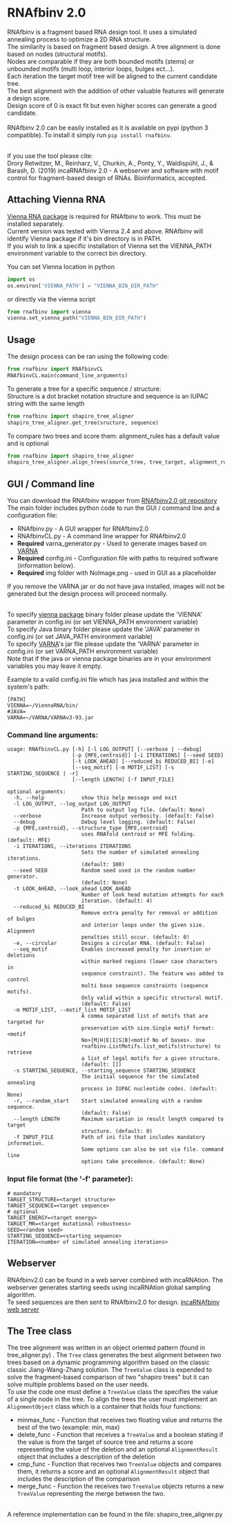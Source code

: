# RNAfbinv 2.0

RNAfbinv is a fragment based RNA design tool. It uses a simulated annealing process to optimize a 2D RNA structure.<br/>
The similarity is based on fragment based design. A tree alignment is done based on nodes (structural motifs).<br/>
Nodes are comparable if they are both bounded motifs (stems) or unbounded motifs (multi loop, interior loops, bulges ect...).<br/>
Each iteration the target motif tree will be aligned to the current candidate tree.<br/>
The best alignment with the addition of other valuable features will generate a design score.<br/>
Design score of 0 is exact fit but even higher scores can generate a good candidate.<br/><br/>
RNAfbinv 2.0 can be easily installed as it is available on pypi (python 3 compatible). To install it simply run ```pip install rnafbinv```.

<br/>
If you use the tool please cite:<br/> 
Drory Retwitzer, M., Reinharz, V., Churkin, A., Ponty, Y., Waldispühl, J., & Barash, D. (2019) 
incaRNAfbinv 2.0 - A webserver and software with motif control for fragment-based design of RNAs. Bioinformatics, accepted.

## Attaching Vienna RNA

[Vienna RNA package](https://www.tbi.univie.ac.at/RNA/ "Vienna RNA home") is required for RNAfbinv to work. This must be installed separately.<br/>
Current version was tested with Vienna 2.4 and above. RNAfbinv will identify Vienna package if it's bin directory is in PATH.<br/>
If you wish to link a specific installation of Vienna set the VIENNA_PATH environment variable to the correct bin directory.

You can set Vienna location in python
```python
import os
os.environ['VIENNA_PATH'] = "VIENNA_BIN_DIR_PATH"
```

or directly via the vienna script
```python
from rnafbinv import vienna
vienna.set_vienna_path("VIENNA_BIN_DIR_PATH")
```

## Usage

The design process can be ran using the following code:
```python
from rnafbinv import RNAfbinvCL
RNAfbinvCL.main(command_line_arguments)
```

To generate a tree for a specific sequence / structure:<br/>
Structure is a dot bracket notation structure and sequence is an IUPAC string with the same length
```python
from rnafbinv import shapiro_tree_aligner
shapiro_tree_aligner.get_tree(sructure, sequence)
```

To compare two trees and score them:
alignment_rules has a default value and is optional
```python
from rnafbinv import shapiro_tree_aligner
shapiro_tree_aligner.align_trees(source_tree, tree_target, alignment_rules)
```

## GUI / Command line

You can download the RNAfbinv wrapper from [RNAfbinv2.0 git repository](https://github.com/matandro/RNAsfbinv/)<br/>
The main folder includes python code to run the GUI / command line and a configuration file:
* RNAfbinv.py - A GUI wrapper for RNAfbinv2.0
* RNAfbinvCL.py - A command line wrapper for RNAfbinv2.0
* **Required** varna_generator.py - Used to generate images based on [VARNA](http://varna.lri.fr/ "VARNA rna homepage")
* **Required** config.ini - Configuration file with paths to required software (information below).
* **Required** img folder with NoImage.png - used in GUI as a placeholder

If you remove the VARNA jar or do not have java installed, images will not be generated but the design process will proceed normally.<br/><br/>

To specify [vienna package](https://www.tbi.univie.ac.at/RNA/ "The ViennaRNA Package homepage") binary folder please update the 'VIENNA' parameter in config.ini (or set VIENNA_PATH environment variable)<br/>
To specify Java binary folder please update the 'JAVA' parameter in config.ini (or set JAVA_PATH environment variable)<br/>
To specify [VARNA](http://varna.lri.fr/ "VARNA rna homepage")'s jar file please update the 'VARNA' parameter in config.ini (or set VARNA_PATH environment variable)<br/>
Note that if the java or vienna package binaries are in your environment variables you may leave it empty.

Example to a valid config.ini file which has java installed and within the system's path:
```
[PATH]
VIENNA=~/ViennaRNA/bin/
#JAVA=
VARNA=~/VARNA/VARNAv3-93.jar
```

### Command line arguments:

```
usage: RNAfbinvCL.py [-h] [-l LOG_OUTPUT] [--verbose | --debug]
                     [-p {MFE,centroid}] [-i ITERATIONS] [--seed SEED]
                     [-t LOOK_AHEAD] [--reduced_bi REDUCED_BI] [-e]
                     [--seq_motif] [-m MOTIF_LIST] [-s STARTING_SEQUENCE | -r]
                     [--length LENGTH] [-f INPUT_FILE]

optional arguments:
  -h, --help            show this help message and exit
  -l LOG_OUTPUT, --log_output LOG_OUTPUT
                        Path to output log file. (default: None)
  --verbose             Increase output verbosity. (default: False)
  --debug               Debug level logging. (default: False)
  -p {MFE,centroid}, --structure_type {MFE,centroid}
                        uses RNAfold centroid or MFE folding. (default: MFE)
  -i ITERATIONS, --iterations ITERATIONS
                        Sets the number of simulated annealing iterations.
                        (default: 100)
  --seed SEED           Random seed used in the random number generator.
                        (default: None)
  -t LOOK_AHEAD, --look_ahead LOOK_AHEAD
                        Number of look head mutation attempts for each
                        iteration. (default: 4)
  --reduced_bi REDUCED_BI
                        Remove extra penalty for removal or addition of bulges
                        and interior loops under the given size. Alignment
                        penalties still occur. (default: 0)
  -e, --circular        Designs a circular RNA. (default: False)
  --seq_motif           Enables increased penalty for insertion or deletions
                        within marked regions (lower case characters in
                        sequence constraint). The feature was added to control
                        multi base sequence constraints (sequence motifs).
                        Only valid within a specific structural motif.
                        (default: False)
  -m MOTIF_LIST, --motif_list MOTIF_LIST
                        A comma separated list of motifs that are targeted for
                        preservation with size.Single motif format: <motif
                        No>[M|H|E|I|S|B]<motif No of bases>. Use
                        rnafbinv.ListMotifs.list_motifs(structure) to retrieve
                        a list of legal motifs for a given structure.
                        (default: [])
  -s STARTING_SEQUENCE, --starting_sequence STARTING_SEQUENCE
                        The initial sequence for the simulated annealing
                        process in IUPAC nucleotide codes. (default: None)
  -r, --random_start    Start simulated annealing with a random sequence.
                        (default: False)
  --length LENGTH       Maximum variation in result length compared to target
                        structure. (default: 0)
  -f INPUT_FILE         Path of ini file that includes mandatory information.
                        Some options can also be set via file. command line
                        options take precedence. (default: None)
```

### Input file format (the '-f' parameter):

```
# mandatory
TARGET_STRUCTURE=<target structure>
TARGET_SEQUENCE=<target sequence>
# optional
TARGET_ENERGY=<target energy>
TARGET_MR=<target mutational robustness>
SEED=<random seed>
STARTING_SEQUENCE=<starting sequence>
ITERATION=<number of simulated annealing iterations>
```

## Webserver

RNAfbinv2.0 can be found in a web server combined with incaRNAtion. The webserver generates starting seeds using incaRNAtion global sampling algorithm.<br/>
Te seed sequences are then sent to RNAfbinv2.0 for design. [incaRNAfbinv web server](https://www.cs.bgu.ac.il/incaRNAfbinv/ "incaRNAtion & RNAfbinv")

## The Tree class

The tree alignment was written in an object oriented pattern (found in tree_aligner.py) . 
The `Tree` class generates the best alignment between two trees based on
a dynamic programming algorithm based on the classic classic Jiang-Wang-Zhang solution. The `TreeValue` class is expended to solve the fragment-based comparison of two "shapiro trees" 
but it can solve multiple problems based on the user needs.<br/>
To use the code one must define a `TreeValue` class the specifies the value of a single node in the tree.
To align the trees the user must implement an `AlignmentObject` class which is a container 
that holds four functions:<br/>
* minmax_func - Function that receives two floating value and returns the best of the two (example: min, max)
* delete_func - Function that receives a `TreeValue` and a boolean stating if the value is from the target of source tree and returns a score 
representing the value of the deletion and an optional `AlignmentResult` object that includes a description of the deletion  
* cmp_func - Function that receives two `TreeValue` objects and compares them, it returns a score and an optional `AlignmentResult` object that 
includes the description of the comparison
* merge_func - Function the receives two `TreeValue` objects returns a new `TreeValue` representing the merge between the two.
<br/>
A reference implementation can be found in the file: shapiro_tree_aligner.py
    
